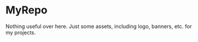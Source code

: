 # MyRepo
Nothing useful over here. Just some assets, including logo, banners, etc. for my projects.

